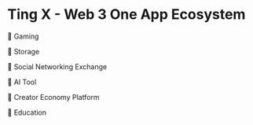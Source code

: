 # Ting X - Web 3 One App Ecosystem

🔸 Gaming&#x20;

🔸 Storage&#x20;

🔸 Social Networking Exchange&#x20;

🔸 AI Tool&#x20;

🔸 Creator Economy Platform&#x20;

🔸 Education
